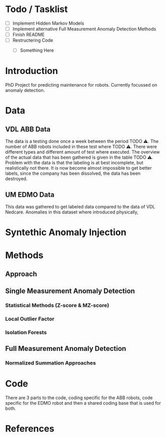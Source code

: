 # Todo / Tasklist
- [ ] Implement Hidden Markov Models
- [ ] Implement alternative Full Measurement Anomaly Detection Methods
- [ ] Finish README
- [ ] Restructering Code
  - [ ] Something Here



# Introduction
PhD Project for predicting maintenance for robots. Currently focussed on anomaly detection.

# Data

## VDL ABB Data
The data is a testing done once a week between the period TODO :warning:. The number of ABB robots included in these test where TODO :warning:. There were different types and different amount of test where executed. The overview of the actual data that has been gathered is given in the table TODO :warning:. Problem with the data is that the labeling is at best incomplete, but realistically not there. It is now become almost impossible to get better labels, since the company has been dissolved, the data has been destroyed.


## UM EDMO Data
This data was gathered to get labeled data compared to the data of VDL Nedcare. Anomalies in this dataset where introduced physically, 


# Syntethic Anomaly Injection

# Methods

## Approach

## Single Measurement Anomaly Detection

### Statistical Methods (Z-score & MZ-score)
### Local Outlier Factor
### Isolation Forests

## Full Measurement Anomaly Detection

### Normalized Summation Approaches




# Code
There are 3 parts to the code, coding specific for the ABB robots, code specific for the EDMO robot and then a shared coding base that is used for both.

# References

